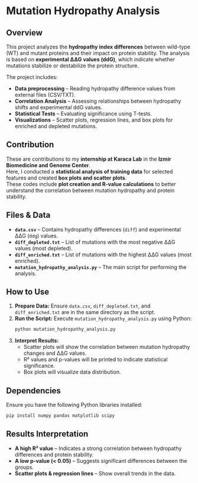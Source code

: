 # Mutation Hydropathy Analysis

## Overview
This project analyzes the **hydropathy index differences** between wild-type (WT) and mutant proteins and their impact on protein stability. The analysis is based on **experimental ΔΔG values (ddG)**, which indicate whether mutations stabilize or destabilize the protein structure.

The project includes:
- **Data preprocessing** – Reading hydropathy difference values from external files (CSV/TXT).
- **Correlation Analysis** – Assessing relationships between hydropathy shifts and experimental ddG values.
- **Statistical Tests** – Evaluating significance using T-tests.
- **Visualizations** – Scatter plots, regression lines, and box plots for enriched and depleted mutations.

## Contribution
These are contributions to my **internship at Karaca Lab** in the **Izmir Biomedicine and Genome Center**.  
Here, I conducted a **statistical analysis of training data** for selected features and created **box plots and scatter plots**.  
These codes include **plot creation and R-value calculations** to better understand the correlation between mutation hydropathy and protein stability.

## Files & Data
- **`data.csv`** – Contains hydropathy differences (`diff`) and experimental ΔΔG (`ddg`) values.
- **`diff_depleted.txt`** – List of mutations with the most negative ΔΔG values (most depleted).
- **`diff_enriched.txt`** – List of mutations with the highest ΔΔG values (most enriched).
- **`mutation_hydropathy_analysis.py`** – The main script for performing the analysis.

## How to Use
1. **Prepare Data:** Ensure `data.csv`, `diff_depleted.txt`, and `diff_enriched.txt` are in the same directory as the script.
2. **Run the Script:** Execute `mutation_hydropathy_analysis.py` using Python:
   ```bash
   python mutation_hydropathy_analysis.py
   ```
3. **Interpret Results:**  
   - Scatter plots will show the correlation between mutation hydropathy changes and ΔΔG values.
   - R² values and p-values will be printed to indicate statistical significance.
   - Box plots will visualize data distribution.

## Dependencies
Ensure you have the following Python libraries installed:
```bash
pip install numpy pandas matplotlib scipy
```

## Results Interpretation
- **A high R² value** – Indicates a strong correlation between hydropathy differences and protein stability.
- **A low p-value (< 0.05)** – Suggests significant differences between the groups.
- **Scatter plots & regression lines** – Show overall trends in the data.


